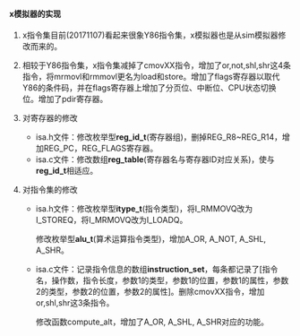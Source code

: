 #### x模拟器的实现
1. x指令集目前(20171107)看起来很象Y86指令集，x模拟器也是从sim模拟器修改而来的。

2. 相较于Y86指令集，x指令集减掉了cmovXX指令，增加了or,not,shl,shr这4条指令，将mrmovl和rmmovl更名为load和store。增加了flags寄存器以取代Y86的条件码，并在flags寄存器上增加了分页位、中断位、CPU状态切换位。增加了pdir寄存器。

3. 对寄存器的修改

   * isa.h文件：修改枚举型**reg_id_t**(寄存器组)，删掉REG_R8~REG_R14，增加REG_PC，REG_FLAGS寄存器。
   * isa.c文件：修改数组**reg_table**(寄存器名与寄存器ID对应关系)，使与**reg_id_t**相适应。

4. 对指令集的修改

   * isa.h文件：修改枚举型**itype_t**(指令类型)，将I_RMMOVQ改为I_STOREQ，将I_MRMOVQ改为I_LOADQ。

     修改枚举型**alu_t**(算术运算指令类型)，增加A_OR, A_NOT, A_SHL, A_SHR。

   * isa.c文件：记录指令信息的数组**instruction_set**，每条都记录了[指令名，操作数，指令长度，参数1的类型，参数1的位置，参数1的属性，参数2的类型，参数2的位置，参数2的属性]。删除cmovXX指令，增加or,shl,shr这3条指令。

     修改函数compute_alt，增加了A_OR, A_SHL, A_SHR对应的功能。
